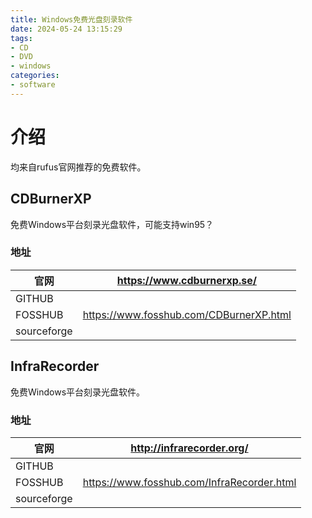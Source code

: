 ```yaml
---
title: Windows免费光盘刻录软件
date: 2024-05-24 13:15:29
tags:
- CD
- DVD
- windows
categories:
- software
---
```


# 介绍
均来自rufus官网推荐的免费软件。
<!-- more -->

## CDBurnerXP
免费Windows平台刻录光盘软件，可能支持win95？

### 地址
| 官网      | https://www.cdburnerxp.se/ |
| ----------- | ----------- |
| GITHUB      |        |
| FOSSHUB     | https://www.fosshub.com/CDBurnerXP.html        |
| sourceforge |       |


## InfraRecorder
免费Windows平台刻录光盘软件。

### 地址
| 官网      | http://infrarecorder.org/ |
| ----------- | ----------- |
| GITHUB      |        |
| FOSSHUB     | https://www.fosshub.com/InfraRecorder.html        |
| sourceforge |          |
